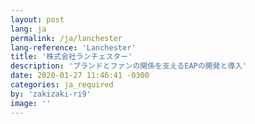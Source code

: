 ```yaml
---
layout: post
lang: ja
permalink: /ja/lanchester
lang-reference: 'Lanchester'
title: '株式会社ランチェスター'
description: 'ブランドとファンの関係を支えるEAPの開発と導入'
date: 2020-01-27 11:46:41 -0300
categories: ja_required
by: 'zakizaki-ri9'
image: ''
---
```

